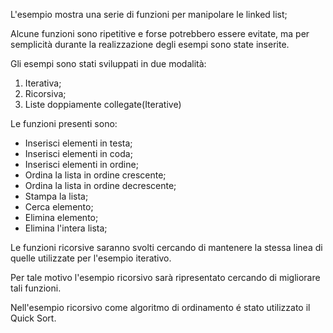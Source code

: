 L'esempio mostra una serie di funzioni per manipolare le linked list;

Alcune funzioni sono ripetitive e forse potrebbero essere evitate, ma per semplicità durante la realizzazione degli esempi sono state inserite.

Gli esempi sono stati sviluppati in due modalità:
1. Iterativa;
1. Ricorsiva;
1. Liste doppiamente collegate(Iterative)

Le funzioni presenti sono:

- Inserisci elementi in testa;
- Inserisci elementi in coda;
- Inserisci elementi in ordine;
- Ordina la lista in ordine crescente;
- Ordina la lista in ordine decrescente;
- Stampa la lista;
- Cerca elemento;
- Elimina elemento;
- Elimina l'intera lista;

Le funzioni ricorsive saranno svolti cercando di mantenere la stessa linea di quelle utilizzate per l'esempio iterativo.

Per tale motivo l'esempio ricorsivo sarà ripresentato cercando di migliorare tali funzioni.

Nell'esempio ricorsivo come algoritmo di ordinamento é stato utilizzato il Quick Sort.
